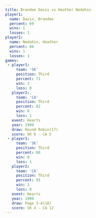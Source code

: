 ```yaml
---
title: Brandee Davis vs Heather Nedohin
player1:                
  name: Davis, Brandee  
  percent: 69           
  wins: 1               
  losses: 1             
player2:                
  name: Nedohin, Heather
  percent: 86           
  wins: 1               
  losses: 1             
games:
 - player1:         
     team: 'SK'     
     position: Third
     percent: 71    
     win: 1         
     loss: 0        
   player2:         
     team: 'CA'     
     position: Third
     percent: 82    
     win: 0         
     loss: 1        
   event: Hearts        
   year: 1999           
   draw: Round Robin(17)
   score: SK 6 - CA 5   
 - player1:         
     team: 'SK'     
     position: Third
     percent: 66    
     win: 0         
     loss: 1        
   player2:         
     team: 'CA'     
     position: Third
     percent: 91    
     win: 1         
     loss: 0        
   event: Hearts      
   year: 1999         
   draw: Page 3-4(18) 
   score: SK 4 - CA 12
---
```

